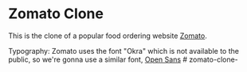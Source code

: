# Zomato Clone

This is the clone of a popular food ordering website [Zomato](https://www.zomato.com/).

Typography:
Zomato uses the font "Okra" which is not available to the public, so we're gonna use a similar font, [Open Sans](https://fonts.google.com/specimen/Open+Sans)
#   z o m a t o - c l o n e -  
 